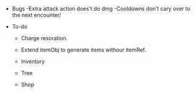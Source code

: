 - Bugs
    -Extra attack action does't do dmg
    -Cooldowns don't cary over to the next encounter/

- To-do
    - Charge resoration.
    - Extend itemObj to generate items withour itemRef.
    
    - Inventory
    - Tree
    - Shop